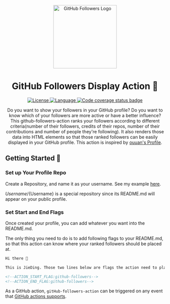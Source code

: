 <p align="center">
  <a href="https://github.com/marketplace/actions/github-followers">
    <img alt="GitHub Followers Logo" width="200px" src="https://github.com/JieDing/github-followers-action/raw/main/assets/followers.png">
  </a>
</p>
<h1 align="center">
  GitHub Followers Display Action 👥
</h1>
<p align="center">

  <a href="https://github.com/JieDing/github-followers-action/blob/main/LICENSE">
    <img src="https://img.shields.io/badge/License-Apache_2.0-green.svg" alt="License">
  </a>  

  <a href="https://golang.org/">
    <img src="https://img.shields.io/badge/Language-Go-blue.svg" alt="Language">
  </a>

  <a href="https://codecov.io/gh/JieDing/github-followers-action/branch/main">
    <img src="https://codecov.io/gh/JieDing/github-followers-action/branch/main/graph/badge.svg" alt="Code coverage status badge">
  </a>
<!--
  <a href="https://github.com/JamesIves/github-pages-deploy-action/releases">
    <img src="https://img.shields.io/github/v/release/JamesIves/github-pages-deploy-action.svg?logo=github" alt="Release version badge">
  </a>

  <a href="https://github.com/marketplace/actions/deploy-to-github-pages">
    <img src="https://img.shields.io/badge/action-marketplace-blue.svg?logo=github&color=orange" alt="Github marketplace badge">
  </a>
-->
</p>

<p align="center">
  Do you want to show your followers in your GitHub profile? Do you want to know which of your followers are more active or have a better influence?
This github-followers-action ranks your followers according to different criteria(number of their followers, credits of their repos, number of their contributions and number of people they're following). 
It also renders those data into HTML elements so that those ranked followers can be easily displayed in your GitHub profile.
This action is inspired by <a href="https://github.com/ouuan/ouuan">ouuan's Profile</a>.
</p>

## Getting Started 🚀

### Set up Your Profile Repo

Create a Repository, and name it as your username. See my example [here][JieDing].

${Username}/${Username} is a special repository since its README.md will appear on your public profile.

### Set Start and End Flags

Once created your profile, you can add whatever you want into the README.md.

The only thing you need to do is to add following flags to your README.md, so that this action can know where your ranked followers should be placed at.

```html
Hi there 👋

This is JieDing. Those two lines below are flags the action need to place generated elements.

<!--ACTION_START_FLAG:github-followers-->
<!--ACTION_END_FLAG:github-followers-->
```

As a GitHub action, `gitHub-followers-action` can be triggered on any event that [GitHub actions supports][gas].

[gas]: https://help.github.com/en/articles/events-that-trigger-workflows
[JieDing]: https://github.com/JieDing/JieDing